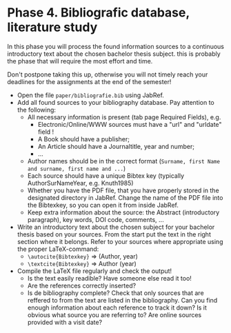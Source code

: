 # Phase 4. Bibliografic database, literature study

In this phase you will process the found information sources to a continuous introductory text about the chosen bachelor thesis subject. this is probably the phase that will require the most effort and time. 

Don't postpone taking this up, otherwise you will not timely reach your deadlines for the assignments at the end of the semester!

- Open the file `paper/bibliografie.bib` using JabRef.
- Add all found sources to your bibliography database. Pay attention to the following:
    - All necessary information is present (tab page Required Fields), e.g.
        - Electronic/Online/WWW sources must have a "url" and "urldate" field !
        - A Book should have a publisher;
        - An Article should have a Journaltitle, year and number;
        - ...
    - Author names should be in the correct format (`Surname, first Name and surname, first name and ...`)
    - Each source should have a unique Bibtex key (typically AuthorSurNameYear, e.g. Knuth1985)
    - Whether you have the PDF file, that you have properly stored in the designated directory in JabRef. Change the name of the PDF file into the Bibtexkey, so you can open it from inside JabRef.
    - Keep extra information about the source: the Abstract (introductory paragraph), key words, DOI code, comments, ...
- Write an introductory text about the chosen subject for your bachelor thesis based on your sources. From the start put the text in the right section where it belongs. Refer to your sources where appropriate using the proper LaTeX-command:
    - `\autocite{Bibtexkey}` => (Author, year)
    - `\textcite{Bibtexkey}` => Author (year)
- Compile the LaTeX file regularly and check the output!
    - Is the text easily readible? Have someone else read it too!
    - Are the references correctly inserted? 
    - Is de bibliography complete? Check that only sources that are reffered to from the text are listed in the bibliography. Can you find enough information about each reference to track it down? Is it obvious what source you are referring to? Are online sources provided with a visit date?